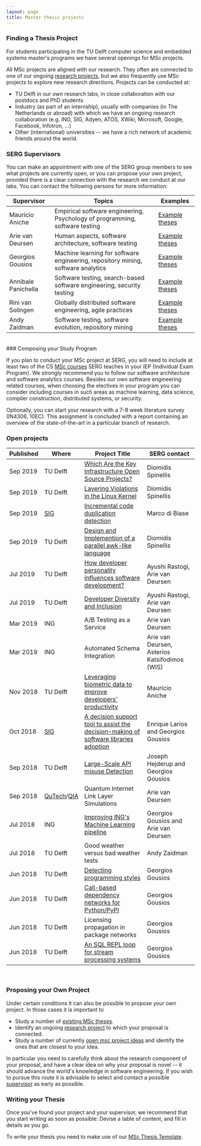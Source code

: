 ```yaml
---
layout: page
title: Master thesis projects
---
```


### Finding a Thesis Project

For students participating in the TU Delft computer science and embedded systems master's programs we have several openings for MSc projects.

All MSc projects are aligned with our research. They often are connected to one of our ongoing [research projects](research.html), but we also frequently use MSc projects to explore new research directions.
Projects can be conducted at:

- TU Delft in our own research labs, in close collaboration with our postdocs and PhD students
- Industry (as part of an internship), usually with companies (in The Netherlands or abroad) with which we have an ongoing research collaboration (e.g. ING, SIG, Adyen, ATOS, XWiki, Microsoft, Google, Facebook, Infotron, ...)
- Other (international) universities -- we have a rich network of academic friends around the world.

<a id="supervisors"></a>
### SERG Supervisors

You can make an appointment with one of the SERG group members to see what projects are currently open, or you can propose your own project, provided there is a clear connection with the research we conduct at our labs. You can contact the following persons for more information:

[theses-mauricio]: https://repository.tudelft.nl/islandora/search/contributor%3Aaniche?collection=education&f%5B0%5D=mods_genre_s%3A%22master%5C%20thesis%22
[theses-felienne]: https://repository.tudelft.nl/islandora/search/contributor%3A%22hermans%2C%20f%22%20OR%20contributor%3Afelienne%20OR%20contributor%3A%22hermans%2C%20f.f.j%22?collection=education&f%5B0%5D=mods_genre_s%3A%22master%5C%20thesis%22
[theses-georgios]: https://repository.tudelft.nl/islandora/search/contributor%3Agousios?collection=education&f%5B0%5D=mods_genre_s%3A%22master%5C%20thesis%22
[theses-annibale]: https://repository.tudelft.nl/islandora/search/contributor%3Apanichella?collection=education
[theses-andy]: https://repository.tudelft.nl/islandora/search/contributor%3Azaidman?collection=education&f%5B0%5D=mods_genre_s%3A%22master%5C%20thesis%22
[theses-arie]: https://repository.tudelft.nl/islandora/search/contributor%3Adeursen?collection=education&f%5B0%5D=mods_genre_s%3A%22master%5C%20thesis%22
[theses-rini]: https://repository.tudelft.nl/islandora/search/contributor%3Asolingen?collection=education&f%5B0%5D=mods_genre_s%3A%22master%5C%20thesis%22

Supervisor | Topics | Examples
|---|---|---|
Maurício Aniche | Empirical software engineering, Psychology of programming, software testing | [Example theses][theses-mauricio]
Arie van Deursen | Human aspects, software architecture, software testing | [Example theses][theses-arie]
Georgios Gousios | Machine learning for software engineering, repository mining, software analytics | [Example theses][theses-georgios]
Annibale Panichella | Software testing, search-based software engineering, security testing | [Example theses][theses-annibale]
Rini van Solingen | Globally distributed software engineering, agile practices | [Example theses][theses-rini]
Andy Zaidman | Software testing, software evolution, repository mining | [Example theses][theses-andy]

<!-- Maybe add some student papers as well, e.g., ICSE 2018, ICSE SEIP, MSR, TSE, ... -->

<br/>
### Composing your Study Program

If you plan to conduct your MSc project at SERG, you will need to include at least two of the CS [MSc courses](teaching.html#msc) SERG teaches in your IEP (Individual Exam Program). We strongly recommend you to follow our software architecture and software analytics courses.
Besides our own software engineering related courses, when choosing the electives in your program you can consider including courses in such areas as machine learning, data science, compiler construction, distributed systems, or security.

Optionally, you can start your research with a 7-8 week literature survey (IN4306, 10EC). This assignment is concluded with a report containing an overview of the state-of-the-art in a particular branch of research.

<a id="open"></a>

### Open projects

Published | Where |  Project Title       | SERG contact           |
|---------|-------|----------------------|------------------------|
Sep 2019    | TU Delft  | [Which Are the Key Infrastructure Open Source Projects?](/msctopics/key-infrastructure.md)| Diomidis Spinellis |
Sep 2019    | TU Delft  | [Layering Violations in the Linux Kernel](/msctopics/layering-violations.md)| Diomidis Spinellis |
Sep 2019    | [SIG](https://www.softwareimprovementgroup.com/) | [Incremental code duplication detection](/msctopics/incremental-code-duplication.html)| Marco di Biase |
Sep 2019    | TU Delft  | [Design and Implemention of a parallel awk-like language](/msctopics/parallel-awk.html)| Diomidis Spinellis |
Jul 2019    | TU Delft  | [How developer personality influences software development?](/msctopics/personality-performance.html)| Ayushi Rastogi, Arie van Deursen| 
Jul 2019    | TU Delft  | [Developer Diversity and Inclusion](/msctopics/diversity-inclusion.html)| Ayushi Rastogi, Arie van Deursen|
Mar 2019    | ING        | A/B Testing as a Service | Arie van Deursen |
Mar 2019    | ING        | Automated Schema Integration | Arie van Deursen, Asterios Katsifodimos (WIS) |
Nov 2018    | TU Delft   | [Leveraging biometric data to improve developers' productivity](/msctopics/biometric-data-and-dev-productivity) | Maurício Aniche |
Oct 2018    | [SIG](https://www.sig.eu/) | [A decision support tool to assist the decision-making of software libraries adoption](/msctopics/libraries-adopt.html) | Enrique Larios and Georgios Gousios|
Sep 2018    | TU Delft   | [Large-Scale API misuse Detection](/msctopics/prazi-api.html) | Joseph Hejderup and Georgios Gousios |
Sep 2018    | [QuTech]/[QIA] | Quantum Internet Link Layer Simulations | Arie van Deursen |
Jul 2018    | ING   | [Improving ING's Machine Learning pipeline](/msctopics/ing-ml-pipeline.html) | Georgios Gousios and Arie van Deursen
Jul 2018    | TU Delft   | Good weather versus bad weather tests | Andy Zaidman |
Jun 2018    | TU Delft   | [Detecting programming styles](/msctopics/programming-style-detection.html) | Georgios Gousios |
Jun 2018    | TU Delft   | [Call-based dependency networks for Python/PyPI](/msctopics/python-cdn.html) | Georgios Gousios |
Jun 2018    | TU Delft   | Licensing propagation in package networks | Georgios Gousios |
Jun 2018    | TU Delft   | [An SQL REPL loop for stream processing systems](/msctopics/codefeedr-repl.html) | Georgios Gousios |

[qutech]: https://qutech.nl/
[qia]: http://quantum-internet.team/
[adyen]: https://www.adyen.com/
[sig]: https://www.sig.eu/

<br/>

### Proposing your Own Project

Under certain conditions it can also be possible to propose your own project.
In those cases it is important to 

- Study a number of [existing MSc theses](#supervisors).
- Identify an ongoing [research project](research.html) to which your proposal is connected.
- Study a number of currently [open msc project ideas](#open) and identify the ones that are closest to your idea.

In particular you need to carefully think about the research component of your proposal, and have a clear idea on why your proposal is novel -- it should advance the world's knowledge in software engineering.
If you wish to pursue this route it is advisable to select and contact a possible [supervisor](#supervisor) as early as possible.

### Writing your Thesis

Once you've found your project and your supervisor, we recommend that you start writing as soon as possible: Devise a table of content, and fill in details as you go.

To write your thesis you need to make use of our [MSc Thesis Template](https://github.com/SERG-Delft/thesis-template).
